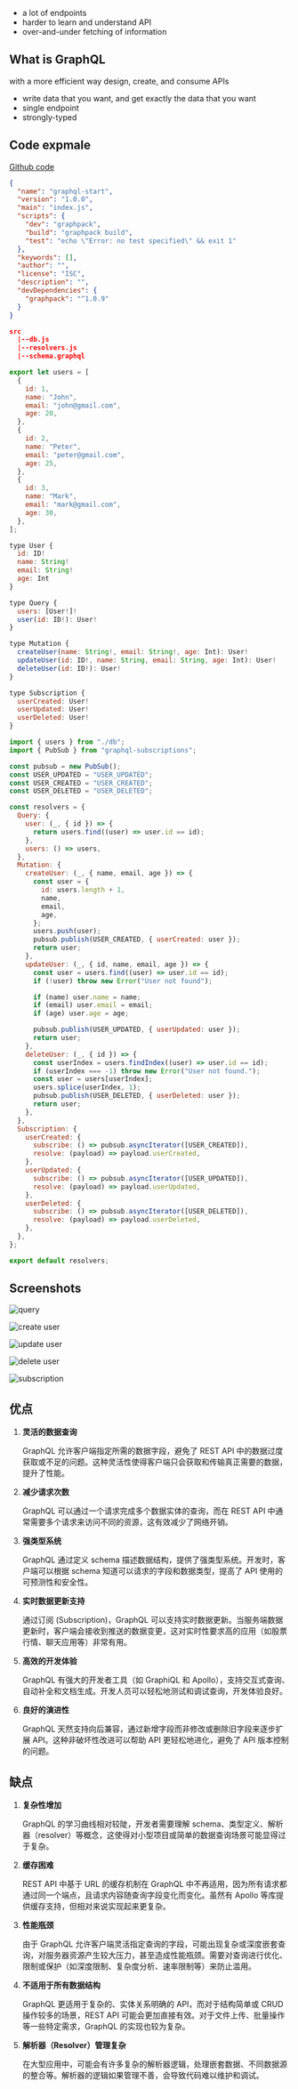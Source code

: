 - a lot of endpoints
- harder to learn and understand API
- over-and-under fetching of information

## What is GraphQL

with a more efficient way design, create, and consume APIs

- write data that you want, and get exactly the data that you want
- single endpoint
- strongly-typed

## Code expmale

[Github code](https://github.com/JasonKing5/codefe-showcase/tree/main/back-end/graphql-start)

```json title="package.json"
{
  "name": "graphql-start",
  "version": "1.0.0",
  "main": "index.js",
  "scripts": {
    "dev": "graphpack",
    "build": "graphpack build",
    "test": "echo \"Error: no test specified\" && exit 1"
  },
  "keywords": [],
  "author": "",
  "license": "ISC",
  "description": "",
  "devDependencies": {
    "graphpack": "^1.0.9"
  }
}
```

```json
src
  |--db.js
  |--resolvers.js
  |--schema.graphql
```

```js title="db.js"
export let users = [
  {
    id: 1,
    name: "John",
    email: "john@gmail.com",
    age: 20,
  },
  {
    id: 2,
    name: "Peter",
    email: "peter@gmail.com",
    age: 25,
  },
  {
    id: 3,
    name: "Mark",
    email: "mark@gmail.com",
    age: 30,
  },
];
```

```js title="schema.graphql"
type User {
  id: ID!
  name: String!
  email: String!
  age: Int
}

type Query {
  users: [User!]!
  user(id: ID!): User!
}

type Mutation {
  createUser(name: String!, email: String!, age: Int): User!
  updateUser(id: ID!, name: String, email: String, age: Int): User!
  deleteUser(id: ID!): User!
}

type Subscription {
  userCreated: User!
  userUpdated: User!
  userDeleted: User!
}
```

```js title="resolvers.js"
import { users } from "./db";
import { PubSub } from "graphql-subscriptions";

const pubsub = new PubSub();
const USER_UPDATED = "USER_UPDATED";
const USER_CREATED = "USER_CREATED";
const USER_DELETED = "USER_DELETED";

const resolvers = {
  Query: {
    user: (_, { id }) => {
      return users.find((user) => user.id == id);
    },
    users: () => users,
  },
  Mutation: {
    createUser: (_, { name, email, age }) => {
      const user = {
        id: users.length + 1,
        name,
        email,
        age,
      };
      users.push(user);
      pubsub.publish(USER_CREATED, { userCreated: user });
      return user;
    },
    updateUser: (_, { id, name, email, age }) => {
      const user = users.find((user) => user.id == id);
      if (!user) throw new Error("User not found");

      if (name) user.name = name;
      if (email) user.email = email;
      if (age) user.age = age;

      pubsub.publish(USER_UPDATED, { userUpdated: user });
      return user;
    },
    deleteUser: (_, { id }) => {
      const userIndex = users.findIndex((user) => user.id == id);
      if (userIndex === -1) throw new Error("User not found.");
      const user = users[userIndex];
      users.splice(userIndex, 1);
      pubsub.publish(USER_DELETED, { userDeleted: user });
      return user;
    },
  },
  Subscription: {
    userCreated: {
      subscribe: () => pubsub.asyncIterator([USER_CREATED]),
      resolve: (payload) => payload.userCreated,
    },
    userUpdated: {
      subscribe: () => pubsub.asyncIterator([USER_UPDATED]),
      resolve: (payload) => payload.userUpdated,
    },
    userDeleted: {
      subscribe: () => pubsub.asyncIterator([USER_DELETED]),
      resolve: (payload) => payload.userDeleted,
    },
  },
};

export default resolvers;
```

## Screenshots

![query](/images/image-2.png)

![create user](/images/image-3.png)

![update user](/images/image-4.png)

![delete user](/images/image-5.png)

![subscription](/images/image-6.png)

## 优点

1. **灵活的数据查询**

   GraphQL 允许客户端指定所需的数据字段，避免了 REST API 中的数据过度获取或不足的问题。这种灵活性使得客户端只会获取和传输真正需要的数据，提升了性能。

2. **减少请求次数**

   GraphQL 可以通过一个请求完成多个数据实体的查询，而在 REST API 中通常需要多个请求来访问不同的资源，这有效减少了网络开销。

3. **强类型系统**

   GraphQL 通过定义 schema 描述数据结构，提供了强类型系统。开发时，客户端可以根据 schema 知道可以请求的字段和数据类型，提高了 API 使用的可预测性和安全性。

4. **实时数据更新支持**

   通过订阅 (Subscription)，GraphQL 可以支持实时数据更新。当服务端数据更新时，客户端会接收到推送的数据变更，这对实时性要求高的应用（如股票行情、聊天应用等）非常有用。

5. **高效的开发体验**

   GraphQL 有强大的开发者工具（如 GraphiQL 和 Apollo），支持交互式查询、自动补全和文档生成。开发人员可以轻松地测试和调试查询，开发体验良好。

6. **良好的演进性**

   GraphQL 天然支持向后兼容，通过新增字段而非修改或删除旧字段来逐步扩展 API。这种非破坏性改进可以帮助 API 更轻松地进化，避免了 API 版本控制的问题。

## 缺点

1. **复杂性增加**

   GraphQL 的学习曲线相对较陡，开发者需要理解 schema、类型定义、解析器（resolver）等概念，这使得对小型项目或简单的数据查询场景可能显得过于复杂。

2. **缓存困难**

   REST API 中基于 URL 的缓存机制在 GraphQL 中不再适用，因为所有请求都通过同一个端点，且请求内容随查询字段变化而变化。虽然有 Apollo 等库提供缓存支持，但相对来说实现起来更复杂。

3. **性能瓶颈**

   由于 GraphQL 允许客户端灵活指定查询的字段，可能出现复杂或深度嵌套查询，对服务器资源产生较大压力，甚至造成性能瓶颈。需要对查询进行优化、限制或保护（如深度限制、复杂度分析、速率限制等）来防止滥用。

4. **不适用于所有数据结构**

   GraphQL 更适用于复杂的、实体关系明确的 API，而对于结构简单或 CRUD 操作较多的场景，REST API 可能会更加直接有效。对于文件上传、批量操作等一些特定需求，GraphQL 的实现也较为复杂。

5. **解析器（Resolver）管理复杂**

   在大型应用中，可能会有许多复杂的解析器逻辑，处理嵌套数据、不同数据源的整合等。解析器的逻辑如果管理不善，会导致代码难以维护和调试。
